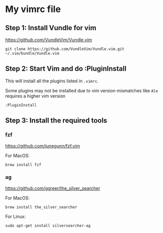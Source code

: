 # My vimrc file

## Step 1: Install Vundle for vim
https://github.com/VundleVim/Vundle.vim

```shell
git clone https://github.com/VundleVim/Vundle.vim.git ~/.vim/bundle/Vundle.vim
```

## Step 2: Start Vim and do :PluginInstall
This will install all the plugins listed in `.vimrc`.


Some plugins may not be installed due to vim version mismatches like `Ale` requires a higher vim version

```shell
:PluginInstall
```

## Step 3: Install the required tools

### fzf
https://github.com/junegunn/fzf.vim

For MacOS:
```shell
brew install fzf
```

### ag
https://github.com/ggreer/the_silver_searcher

For MacOS:
```shell
brew install the_silver_searcher
```

For Linux:
```shell
sudo apt-get install silversearcher-ag
```


